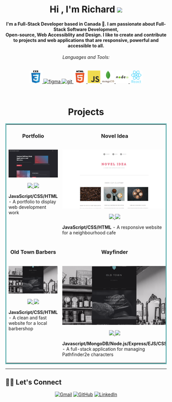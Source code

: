
<h1 align="center">Hi , I'm Richard <img src="https://media.giphy.com/media/hvRJCLFzcasrR4ia7z/giphy.gif" width="35"></h1>

<h4 align="center">
I'm a Full-Stack Developer based in Canada 🍁. I am passionate about Full-Stack Software Development, <br />Open-source, Web Accessiblity and Design. I like to create and contribute to projects and web applications that are responsive, powerful and accessible to all.

<h6 align="center">Languages and Tools:</h6>
<p align="center"> <a href="https://www.w3schools.com/css/" target="_blank" rel="noreferrer"> <img src="https://raw.githubusercontent.com/devicons/devicon/master/icons/css3/css3-original-wordmark.svg" alt="css3" width="40" height="40"/> </a>
 <a href="https://www.figma.com/" target="_blank" rel="noreferrer"> <img src="https://www.vectorlogo.zone/logos/figma/figma-icon.svg" alt="figma" width="40" height="40"/> </a> <a href="https://git-scm.com/" target="_blank" rel="noreferrer"> <img src="https://www.vectorlogo.zone/logos/git-scm/git-scm-icon.svg" alt="git" width="40" height="40"/> </a> <a href="https://www.w3.org/html/" target="_blank" rel="noreferrer"> <img src="https://raw.githubusercontent.com/devicons/devicon/master/icons/html5/html5-original-wordmark.svg" alt="html5" width="40" height="40"/> </a> <a href="https://developer.mozilla.org/en-US/docs/Web/JavaScript" target="_blank" rel="noreferrer"> <img src="https://raw.githubusercontent.com/devicons/devicon/master/icons/javascript/javascript-original.svg" alt="javascript" width="40" height="40"/> </a>
  <a href="https://www.mongodb.com/" target="_blank" rel="noreferrer"> <img src="https://raw.githubusercontent.com/devicons/devicon/master/icons/mongodb/mongodb-original-wordmark.svg" alt="mongodb" width="40" height="40"/> </a> <a href="https://nodejs.org" target="_blank" rel="noreferrer"> <img src="https://raw.githubusercontent.com/devicons/devicon/master/icons/nodejs/nodejs-original-wordmark.svg" alt="nodejs" width="40" height="40"/> </a> <a href="https://reactjs.org/" target="_blank" rel="noreferrer"> <img src="https://raw.githubusercontent.com/devicons/devicon/master/icons/react/react-original-wordmark.svg" alt="react" width="40" height="40"/> </a> </a> </p>
 

</h4>
<br>


<h1 align="center">Projects</h1>


<table bordercolor="#66b2b2">
  <tr>
    <td width="50%" valign="top">
      <h3 align="center">Portfolio</h3>
        <br />
        <a target="_blank" href="https://richard-edwards.netlify.app/">
            <img src="https://github.com/Richard-Edwards-Dev/Richard-Edwards-Dev/blob/f97041eca770b5f6f4487a86ac35bab784709dc1/images/Portfolio.png"/>
        </a>
        <br />
        <p align="center">
          
  <a href="https://github.com/jarrodmjack/Clearcoin-mkII">
    <img src="https://img.shields.io/static/v1?label=|&message=REPO&color=23555f&style=plastic&logo=github&logo-color=white"/>
  </a>  
  <a href="https://novel-idea.netlify.app//" target="_blank">
    <img src="https://img.shields.io/static/v1?label=|&message=WEBSITE&color=cdf998&style=plastic&logo=wordpress&logo-color=white"/>
  </a>
      </p>
        <p><strong>JavaScript/CSS/HTML</strong> - A portfolio to display web development work</p>
    </td>
    <td width="50%" valign="top">
      <h3 align="center">Novel Idea</h3>
        <br />
        <a target="_blank" href="https://github.com/jarrodmjack/social-networking-app">
            <img src="https://github.com/Richard-Edwards-Dev/Richard-Edwards-Dev/blob/786e1c3070413e38b7547d1058253c939fed540f/images/Novel%20Idea.png" alt="notes"/>
        </a>
        <br />
        <p align="center">
          
  <a href="https://github.com/jarrodmjack/social-networking-app" target="_blank">
    <img src="https://img.shields.io/static/v1?label=|&message=REPO&color=23555f&style=plastic&logo=github&logo-color=white"/>
  </a>  
  <a href="https://github.com/jarrodmjack/social-networking-app" target="_blank">
    <img src="https://img.shields.io/static/v1?label=|&message=WEBSITE&color=cdf998&style=plastic&logo=wordpress&logo-color=white"/>
  </a>
      </p>
        <p><strong>JavaScript/CSS/HTML</strong> - A responsive website for a neighbourhood cafe</p>
    </td>
  </tr>
  <tr>
   <td width="50%" valign="top">
      <h3 align="center">Old Town Barbers</h3>
        <br />
        <a target="_blank" href="https://budget-tracker-100devs.herokuapp.com/">
            <img src="https://github.com/Richard-Edwards-Dev/Richard-Edwards-Dev/blob/ac3774397ed82666f9efe79d2fc95f6e9dcd1a37/images/Oldtown%20Barbers.png" alt="notes"/>
        </a>
        <br />
        <p align="center">
          
  <a href="https://github.com/FitzHawke/budget-mvc-auth-local" target="_blank">
    <img src="https://img.shields.io/static/v1?label=|&message=REPO&color=23555f&style=plastic&logo=github&logo-color=white"/>
  </a>  
  <a href="https://budget-tracker-100devs.herokuapp.com/" target="_blank">
    <img src="https://img.shields.io/static/v1?label=|&message=WEBSITE&color=cdf998&style=plastic&logo=wordpress&logo-color=white"/>
  </a>
      </p>
        <p><strong>JavaScript/CSS/HTML</strong> - A clean and fast website for a local barbershop</p>
    </td>
   <td width="50%" valign="top">
      <h3 align="center">Wayfinder</h3>
        <br />
      <a target="_blank" href="https://aquaadvisor.netlify.app/">
            <img src="https://github.com/Richard-Edwards-Dev/Richard-Edwards-Dev/blob/ac3774397ed82666f9efe79d2fc95f6e9dcd1a37/images/Oldtown%20Barbers.png" width="100%"  alt="aquarium"/>
        </a>
        <br />
        <p align="center">
          
  <a href="#" target="_blank">
    <img src="https://img.shields.io/static/v1?label=|&message=REPO&color=23555f&style=plastic&logo=github&logo-color=white"/>
  </a>
  <a href="https://aquaadvisor.netlify.app/" target="_blank">
    <img src="https://img.shields.io/static/v1?label=|&message=WEBSITE&color=cdf998&style=plastic&logo=wordpress&logo-color=white"/>
  </a>
      </p>
        <p><strong>Javascript/MongoDB/Node.js/Express/EJS/CSS</strong> - A full-stack application for managing Pathfinder2e characters</p>
    </td> 
  </tr>
	
</table>



<hr/>



## 🙋‍♀️ Let's Connect
<p align="center">
	<a href="mailto:edwardsrichardk@gmail.com"><img src="https://img.icons8.com/bubbles/50/000000/gmail.png" title='Gmail' alt="Gmail"/></a>
	<a href="https://github.com/richard-edwards-dev"><img src="https://img.icons8.com/bubbles/50/000000/github.png" title='GitHub' alt="GitHub"/></a>
	<a href="https://www.linkedin.com/in/richard-edwards-dev/"><img src="https://img.icons8.com/bubbles/50/000000/linkedin.png" title='LinkedIn' alt="LinkedIn"/></a>
</p>
